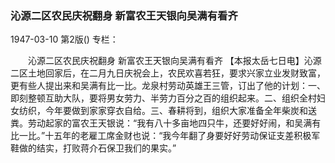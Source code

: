 ### 沁源二区农民庆祝翻身  新富农王天银向吴满有看齐

1947-03-10
第2版()
专栏：

　　沁源二区农民庆祝翻身
    新富农王天银向吴满有看齐
    【本报太岳七日电】沁源二区土地回家后，在二月九日庆祝会上，农民欢喜若狂，要求兴家立业发财致富，更有些人提出来和吴满有比一比。龙泉村劳动英雄王三管，订出了他的计划：一、即刻整顿互助大队，要将男女劳力、半劳力百分之百的组织起来。二、组织全村妇女纺织，今年要做到家家穿衣自给。三、春耕将到，组织大家准备全年柴炭和送粪。劳动起家的富农王天银说：“我有八十多亩地四只牛，还要好好闹，和吴满有比一比。”十五年的老雇工席金财也说：“我今年翻了身要好好劳动保证支差积极军鞋做的结实，打败蒋介石保卫我们的果实。”
